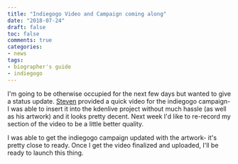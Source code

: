```yaml
---
title: "Indiegogo Video and Campaign coming along"
date: "2018-07-24"
draft: false
toc: false
comments: true
categories:
- news
tags:
- biographer's guide
- indiegogo
---
```


I'm going to be otherwise occupied for the next few days but wanted to give a status update. [Steven](https://stonedrunkwizard.tumblr.com/) provided a quick video for the indiegogo campaign- I was able to insert it into the kdenlive project without much hassle (as well as his artwork) and it looks pretty decent. Next week I'd like to re-record my section of the video to be a little better quality.

I was able to get the indiegogo campaign updated with the artwork- it's pretty close to ready. Once I get the video finalized and uploaded, I'll be ready to launch this thing.
